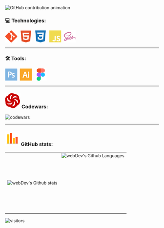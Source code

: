 <picture>
  <source media="(prefers-color-scheme: dark)" srcset="https://raw.githubusercontent.com/FAMng/FAMng/output/grid-snake-dark.svg" />
  <source media="(prefers-color-scheme: light)" srcset="https://raw.githubusercontent.com/FAMng/FAMng/output/grid-snake-light.svg" />
  <img alt="GitHub contribution animation" src="https://raw.githubusercontent.com/FAMng/FAMng/output/grid-snake.svg" />
</picture>


### 💻 Technologies:

<div>
  <img src="https://github.com/devicons/devicon/blob/master/icons/git/git-plain.svg" title="git" alt="git" width="40" height="40"/>&nbsp
  <img src="https://github.com/devicons/devicon/blob/master/icons/html5/html5-plain.svg" title="html5" alt="html5" width="40" height="40"/>&nbsp
  <img src="https://github.com/devicons/devicon/blob/master/icons/css3/css3-plain.svg" title="css" alt="css" width="40" height="40"/>&nbsp
  <img src="https://github.com/devicons/devicon/blob/master/icons/javascript/javascript-plain.svg" title="javascript" alt="javascript" width="40" height="40"/>&nbsp
  <img src="https://github.com/devicons/devicon/blob/master/icons/sass/sass-original.svg" title="sass/scss" alt="sass/scss" width="40" height="40"/>&nbsp;
  <!-- <img src="https://github.com/devicons/devicon/blob/master/icons/redux/redux-original.svg" title="redux" alt="redux" width="40" height="40"/>&nbsp; -->
</div>

---

### 🛠 Tools:

<div>
  <img src="https://github.com/devicons/devicon/blob/master/icons/photoshop/photoshop-plain.svg" title="photoshop" alt="photoshop" width="40" height="40"/>&nbsp;
  <img src="https://github.com/devicons/devicon/blob/master/icons/illustrator/illustrator-plain.svg" title="illustrator" alt="illustrator" width="40" height="40"/>&nbsp;
  <img src="https://github.com/devicons/devicon/blob/master/icons/figma/figma-original.svg" title="figma" alt="figma" width="40" height="40"/>&nbsp;
</div>
<hr>


### ![image](https://github.com/FAMng/FAMng/blob/main/icons/SVGRepo_iconCarrier1.svg)  Codewars:

![codewars](https://www.codewars.com/users/FAMng/badges/large)

<hr>

### ![image](https://github.com/FAMng/FAMng/blob/main/icons/icons8-futures.gif) GitHub stats:
<table>
  <tr>
    <td>
      <img align="left" src="http://github-readme-streak-stats.herokuapp.com?user=FAMng&theme=dark&background=000000" alt="webDev's Github stats" />
    </td>
    <td>
      <img height="195px" align="right" alt="webDev's Github Languages" src="https://github-readme-stats-sigma-five.vercel.app/api/top-langs/?username=FAMng&layout=compact&theme=vision-friendly-dark" />
    </td>
  </tr>
</table>


![visitors](https://visitor-badge.laobi.icu/badge?page_id=FAMng)
